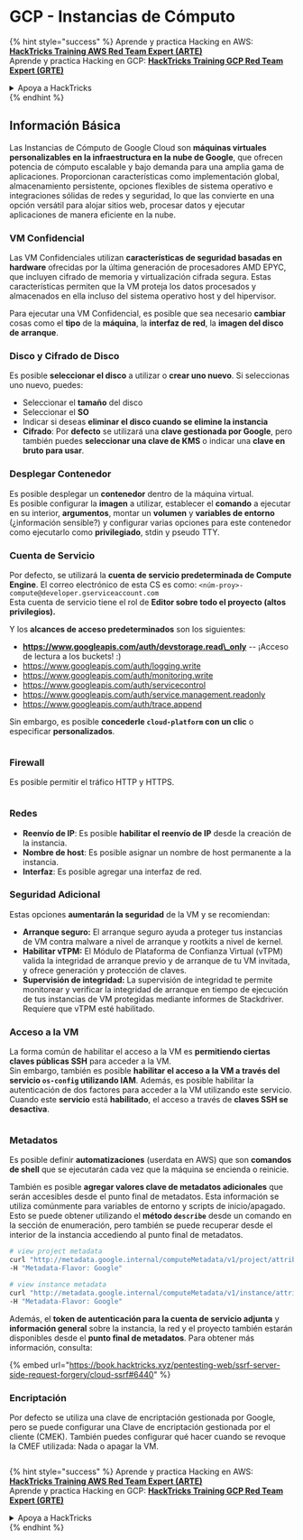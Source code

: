 # GCP - Instancias de Cómputo

{% hint style="success" %}
Aprende y practica Hacking en AWS:<img src="/.gitbook/assets/image.png" alt="" data-size="line">[**HackTricks Training AWS Red Team Expert (ARTE)**](https://training.hacktricks.xyz/courses/arte)<img src="/.gitbook/assets/image.png" alt="" data-size="line">\
Aprende y practica Hacking en GCP: <img src="/.gitbook/assets/image (2).png" alt="" data-size="line">[**HackTricks Training GCP Red Team Expert (GRTE)**<img src="/.gitbook/assets/image (2).png" alt="" data-size="line">](https://training.hacktricks.xyz/courses/grte)

<details>

<summary>Apoya a HackTricks</summary>

* ¡Revisa los [**planes de suscripción**](https://github.com/sponsors/carlospolop)!
* **Únete al** 💬 [**grupo de Discord**](https://discord.gg/hRep4RUj7f) o al [**grupo de telegram**](https://t.me/peass) o **síguenos** en **Twitter** 🐦 [**@hacktricks\_live**](https://twitter.com/hacktricks\_live)**.**
* **Comparte trucos de hacking enviando PRs a los** [**HackTricks**](https://github.com/carlospolop/hacktricks) y [**HackTricks Cloud**](https://github.com/carlospolop/hacktricks-cloud) repositorios de github.

</details>
{% endhint %}

## Información Básica

Las Instancias de Cómputo de Google Cloud son **máquinas virtuales personalizables en la infraestructura en la nube de Google**, que ofrecen potencia de cómputo escalable y bajo demanda para una amplia gama de aplicaciones. Proporcionan características como implementación global, almacenamiento persistente, opciones flexibles de sistema operativo e integraciones sólidas de redes y seguridad, lo que las convierte en una opción versátil para alojar sitios web, procesar datos y ejecutar aplicaciones de manera eficiente en la nube.

### VM Confidencial

Las VM Confidenciales utilizan **características de seguridad basadas en hardware** ofrecidas por la última generación de procesadores AMD EPYC, que incluyen cifrado de memoria y virtualización cifrada segura. Estas características permiten que la VM proteja los datos procesados y almacenados en ella incluso del sistema operativo host y del hipervisor.

Para ejecutar una VM Confidencial, es posible que sea necesario **cambiar** cosas como el **tipo** de la **máquina**, la **interfaz de red**, la **imagen del disco de arranque**.

### Disco y Cifrado de Disco

Es posible **seleccionar el disco** a utilizar o **crear uno nuevo**. Si seleccionas uno nuevo, puedes:

* Seleccionar el **tamaño** del disco
* Seleccionar el **SO**
* Indicar si deseas **eliminar el disco cuando se elimine la instancia**
* **Cifrado**: Por **defecto** se utilizará una **clave gestionada por Google**, pero también puedes **seleccionar una clave de KMS** o indicar una **clave en bruto para usar**.

### Desplegar Contenedor

Es posible desplegar un **contenedor** dentro de la máquina virtual.\
Es posible configurar la **imagen** a utilizar, establecer el **comando** a ejecutar en su interior, **argumentos**, montar un **volumen** y **variables de entorno** (¿información sensible?) y configurar varias opciones para este contenedor como ejecutarlo como **privilegiado**, stdin y pseudo TTY.

### Cuenta de Servicio

Por defecto, se utilizará la **cuenta de servicio predeterminada de Compute Engine**. El correo electrónico de esta CS es como: `<núm-proy>-compute@developer.gserviceaccount.com`\
Esta cuenta de servicio tiene el rol de **Editor sobre todo el proyecto (altos privilegios).**

Y los **alcances de acceso predeterminados** son los siguientes:

* **https://www.googleapis.com/auth/devstorage.read\_only** -- ¡Acceso de lectura a los buckets! :)
* https://www.googleapis.com/auth/logging.write
* https://www.googleapis.com/auth/monitoring.write
* https://www.googleapis.com/auth/servicecontrol
* https://www.googleapis.com/auth/service.management.readonly
* https://www.googleapis.com/auth/trace.append

Sin embargo, es posible **concederle `cloud-platform` con un clic** o especificar **personalizados**.

<figure><img src="../../../../.gitbook/assets/image (138).png" alt=""><figcaption></figcaption></figure>

### Firewall

Es posible permitir el tráfico HTTP y HTTPS.

<figure><img src="../../../../.gitbook/assets/image (137).png" alt=""><figcaption></figcaption></figure>

### Redes

* **Reenvío de IP**: Es posible **habilitar el reenvío de IP** desde la creación de la instancia.
* **Nombre de host**: Es posible asignar un nombre de host permanente a la instancia.
* **Interfaz**: Es posible agregar una interfaz de red.

### Seguridad Adicional

Estas opciones **aumentarán la seguridad** de la VM y se recomiendan:

* **Arranque seguro:** El arranque seguro ayuda a proteger tus instancias de VM contra malware a nivel de arranque y rootkits a nivel de kernel.
* **Habilitar vTPM:** El Módulo de Plataforma de Confianza Virtual (vTPM) valida la integridad de arranque previo y de arranque de tu VM invitada, y ofrece generación y protección de claves.
* **Supervisión de integridad:** La supervisión de integridad te permite monitorear y verificar la integridad de arranque en tiempo de ejecución de tus instancias de VM protegidas mediante informes de Stackdriver. Requiere que vTPM esté habilitado.

### Acceso a la VM

La forma común de habilitar el acceso a la VM es **permitiendo ciertas claves públicas SSH** para acceder a la VM.\
Sin embargo, también es posible **habilitar el acceso a la VM a través del servicio `os-config` utilizando IAM**. Además, es posible habilitar la autenticación de dos factores para acceder a la VM utilizando este servicio.\
Cuando este **servicio** está **habilitado**, el acceso a través de **claves SSH se desactiva**.

<figure><img src="../../../../.gitbook/assets/image (139).png" alt=""><figcaption></figcaption></figure>

### Metadatos

Es posible definir **automatizaciones** (userdata en AWS) que son **comandos de shell** que se ejecutarán cada vez que la máquina se encienda o reinicie.

También es posible **agregar valores clave de metadatos adicionales** que serán accesibles desde el punto final de metadatos. Esta información se utiliza comúnmente para variables de entorno y scripts de inicio/apagado. Esto se puede obtener utilizando el **método `describe`** desde un comando en la sección de enumeración, pero también se puede recuperar desde el interior de la instancia accediendo al punto final de metadatos.
```bash
# view project metadata
curl "http://metadata.google.internal/computeMetadata/v1/project/attributes/?recursive=true&alt=text" \
-H "Metadata-Flavor: Google"

# view instance metadata
curl "http://metadata.google.internal/computeMetadata/v1/instance/attributes/?recursive=true&alt=text" \
-H "Metadata-Flavor: Google"
```
Además, el **token de autenticación para la cuenta de servicio adjunta** y **información general** sobre la instancia, la red y el proyecto también estarán disponibles desde el **punto final de metadatos**. Para obtener más información, consulta:

{% embed url="https://book.hacktricks.xyz/pentesting-web/ssrf-server-side-request-forgery/cloud-ssrf#6440" %}

### Encriptación

Por defecto se utiliza una clave de encriptación gestionada por Google, pero se puede configurar una Clave de encriptación gestionada por el cliente (CMEK). También puedes configurar qué hacer cuando se revoque la CMEF utilizada: Nada o apagar la VM.

<figure><img src="../../../../.gitbook/assets/image (140).png" alt=""><figcaption></figcaption></figure>

{% hint style="success" %}
Aprende y practica Hacking en AWS:<img src="/.gitbook/assets/image.png" alt="" data-size="line">[**HackTricks Training AWS Red Team Expert (ARTE)**](https://training.hacktricks.xyz/courses/arte)<img src="/.gitbook/assets/image.png" alt="" data-size="line">\
Aprende y practica Hacking en GCP: <img src="/.gitbook/assets/image (2).png" alt="" data-size="line">[**HackTricks Training GCP Red Team Expert (GRTE)**<img src="/.gitbook/assets/image (2).png" alt="" data-size="line">](https://training.hacktricks.xyz/courses/grte)

<details>

<summary>Apoya a HackTricks</summary>

* ¡Consulta los [**planes de suscripción**](https://github.com/sponsors/carlospolop)!
* **Únete al** 💬 [**grupo de Discord**](https://discord.gg/hRep4RUj7f) o al [**grupo de telegram**](https://t.me/peass) o **síguenos** en **Twitter** 🐦 [**@hacktricks\_live**](https://twitter.com/hacktricks\_live)**.**
* **Comparte trucos de hacking enviando PRs a los repositorios de** [**HackTricks**](https://github.com/carlospolop/hacktricks) y [**HackTricks Cloud**](https://github.com/carlospolop/hacktricks-cloud).

</details>
{% endhint %}
